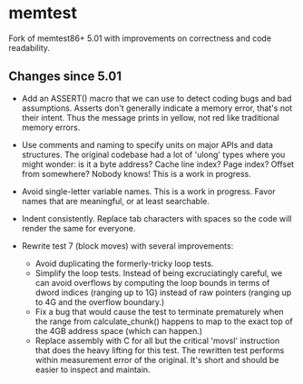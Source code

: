 # memtest

Fork of memtest86+ 5.01 with improvements on correctness and code readability.

## Changes since 5.01

 - Add an ASSERT() macro that we can use to detect coding bugs
   and bad assumptions. Asserts don't generally indicate a memory error,
   that's not their intent. Thus the message prints in yellow, not red
   like traditional memory errors.

 - Use comments and naming to specify units on major APIs and data
   structures. The original codebase had a lot of 'ulong' types where
   you might wonder: is it a byte address? Cache line index? Page index?
   Offset from somewhere? Nobody knows! This is a work in progress.

 - Avoid single-letter variable names. This is a work in progress.
   Favor names that are meaningful, or at least searchable.

 - Indent consistently. Replace tab characters with spaces so the code will
   render the same for everyone.

 - Rewrite test 7 (block moves) with several improvements:
   - Avoid duplicating the formerly-tricky loop tests.
   - Simplify the loop tests. Instead of being excruciatingly careful,
     we can avoid overflows by computing the loop bounds in terms of dword
     indices (ranging up to 1G) instead of raw pointers (ranging up to
     4G and the overflow boundary.)
   - Fix a bug that would cause the test to terminate prematurely when
     the range from calculate_chunk() happens to map to the exact top of the
     4GB address space (which can happen.)
   - Replace assembly with C for all but the critical 'movsl' instruction
     that does the heavy lifting for this test. The rewritten test performs
     within measurement error of the original. It's short and should be
     easier to inspect and maintain.
